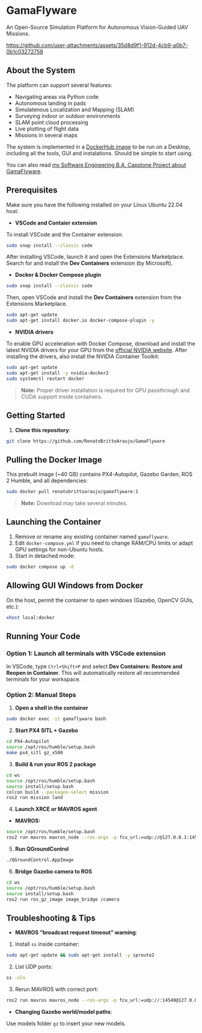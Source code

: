 #  GamaFlyware

An Open-Source Simulation Platform for Autonomous Vision-Guided UAV Missions.

https://github.com/user-attachments/assets/35d8d9f1-912d-4cb9-a0b7-0b1c03272758

## About the System

The platform can support several features: 
- Navigating areas via Python code
- Autonomous landing in pads
- Simulatenous Localization and Mapping (SLAM)
- Surveying indoor or outdoor environments
- SLAM point cloud processing
- Live plotting of flight data
- Missions in several maps

The system is implemented in a [DockerHub image](https://hub.docker.com/r/renatobrittoaraujo/gamaflyware/tags) to be run on a Desktop, including all the tools, GUI and instalations. Should be simple to start using.

You can also read [my Software Engineering B.A. Capstone Project about GamaFlyware](BA_Thesis_about_GamaFlyware.pdf).


## Prerequisites

Make sure you have the following installed on your Linux Ubuntu 22.04 host:

* **VSCode and Contaier extension**

To install VSCode and the Container extension:

```bash
sudo snap install --classic code
```

After installing VSCode, launch it and open the Extensions Marketplace. Search for and install the **Dev Containers** extension (by Microsoft).

* **Docker & Docker Compose plugin**

```bash
sudo snap install --classic code
```

Then, open VSCode and install the **Dev Containers** extension from the Extensions Marketplace.

```bash
sudo apt-get update
sudo apt-get install docker.io docker-compose-plugin -y
```

* **NVIDIA drivers**

To enable GPU acceleration with Docker Compose, download and install the latest NVIDIA drivers for your GPU from the [official NVIDIA website](https://www.nvidia.com/Download/index.aspx). After installing the drivers, also install the NVIDIA Container Toolkit:

```bash
sudo apt-get update
sudo apt-get install -y nvidia-docker2
sudo systemctl restart docker
```

> **Note:** Proper driver installation is required for GPU passthrough and CUDA support inside containers.

## Getting Started

1. **Clone this repository**:

```bash
git clone https://github.com/RenatoBrittoAraujo/GamaFlyware
```

## Pulling the Docker Image

This prebuilt image (\~40 GB) contains PX4-Autopilot, Gazebo Garden, ROS 2 Humble, and all dependencies:

```bash
sudo docker pull renatobrittoaraujo/gamaflyware:1
```

> **Note:** Download may take several minutes.

## Launching the Container

1. Remove or rename any existing container named `gamaflyware`.
2. Edit `docker-compose.yml` if you need to change RAM/CPU limits or adapt GPU settings for non-Ubuntu hosts.
3. Start in detached mode:

```bash
sudo docker compose up -d
```

## Allowing GUI Windows from Docker

On the host, permit the container to open windows (Gazebo, OpenCV GUIs, etc.):

```bash
xhost local:docker
```

## Running Your Code

### Option 1: Launch all terminals with VSCode extension

In VSCode, type `Ctrl+Shift+P` and select **Dev Containers: Restore and Reopen in Container**. This will automatically restore all recommended terminals for your workspace.

### Option 2: Manual Steps

1. **Open a shell in the container**

```bash
sudo docker exec -it gamaflyware bash
```
2. **Start PX4 SITL + Gazebo**

```bash
cd PX4-Autopilot
source /opt/ros/humble/setup.bash
make px4_sitl gz_x500
```
3. **Build & run your ROS 2 package**

```bash
cd ws
source /opt/ros/humble/setup.bash
source install/setup.bash
colcon build --packages-select mission
ros2 run mission land
```
4. **Launch XRCE or MAVROS agent**

* **MAVROS:**

```bash
source /opt/ros/humble/setup.bash
ros2 run mavros mavros_node --ros-args -p fcu_url:=udp://@127.0.0.1:14545
```
5. **Run QGroundControl**

```bash
./QGroundControl.AppImage
```
6. **Bridge Gazebo camera to ROS**

```bash
cd ws
source /opt/ros/humble/setup.bash
source install/setup.bash
ros2 run ros_gz_image image_bridge /camera
```

## Troubleshooting & Tips

* **MAVROS “broadcast request timeout” warning**:

1. Install `ss` inside container:

```bash
sudo apt-get update && sudo apt-get install -y iproute2
```
2. List UDP ports:

```bash
ss -uln
```
3. Rerun MAVROS with correct port:

```bash
ros2 run mavros mavros_node --ros-args -p fcu_url:=udp://:14540@127.0.0.1:<YOUR_PORT>
```

* **Changing Gazebo world/model paths**:

Use models folder `gz` to insert your new models.
